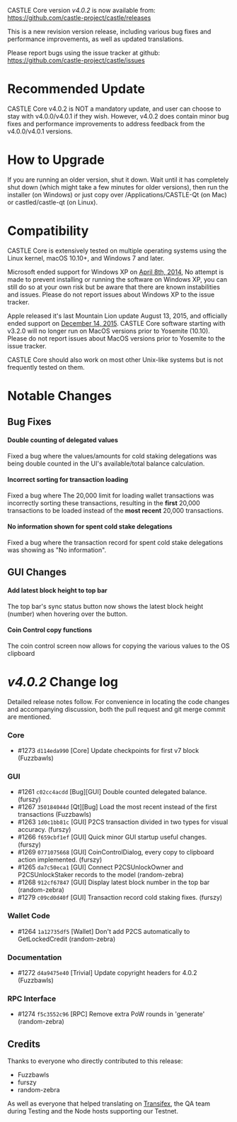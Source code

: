 CASTLE Core version *v4.0.2* is now available from:  <https://github.com/castle-project/castle/releases>

This is a new revision version release, including various bug fixes and performance improvements, as well as updated translations.

Please report bugs using the issue tracker at github: <https://github.com/castle-project/castle/issues>


Recommended Update
==============

CASTLE Core v4.0.2 is NOT a mandatory update, and user can choose to stay with v4.0.0/v4.0.1 if they wish. However, v4.0.2 does contain minor bug fixes and performance improvements to address feedback from the v4.0.0/v4.0.1 versions.

How to Upgrade
==============

If you are running an older version, shut it down. Wait until it has completely shut down (which might take a few minutes for older versions), then run the installer (on Windows) or just copy over /Applications/CASTLE-Qt (on Mac) or castled/castle-qt (on Linux).


Compatibility
==============

CASTLE Core is extensively tested on multiple operating systems using the Linux kernel, macOS 10.10+, and Windows 7 and later.

Microsoft ended support for Windows XP on [April 8th, 2014](https://www.microsoft.com/en-us/WindowsForBusiness/end-of-xp-support), No attempt is made to prevent installing or running the software on Windows XP, you can still do so at your own risk but be aware that there are known instabilities and issues. Please do not report issues about Windows XP to the issue tracker.

Apple released it's last Mountain Lion update August 13, 2015, and officially ended support on [December 14, 2015](http://news.fnal.gov/2015/10/mac-os-x-mountain-lion-10-8-end-of-life-december-14/). CASTLE Core software starting with v3.2.0 will no longer run on MacOS versions prior to Yosemite (10.10). Please do not report issues about MacOS versions prior to Yosemite to the issue tracker.

CASTLE Core should also work on most other Unix-like systems but is not frequently tested on them.


Notable Changes
==============

Bug Fixes
--------------

#### Double counting of delegated values

Fixed a bug where the values/amounts for cold staking delegations was being double counted in the UI's available/total balance calculation.

#### Incorrect sorting for transaction loading

Fixed a bug where The 20,000 limit for loading wallet transactions was incorrectly sorting these transactions, resulting in the **first** 20,000 transactions to be loaded instead of the **most recent** 20,000 transactions.

#### No information shown for spent cold stake delegations

Fixed a bug where the transaction record for spent cold stake delegations was showing as "No information".

GUI Changes
--------------

#### Add latest block height to top bar

The top bar's sync status button now shows the latest block height (number) when hovering over the button.

#### Coin Control copy functions

The coin control screen now allows for copying the various values to the OS clipboard

*v4.0.2* Change log
==============

Detailed release notes follow. For convenience in locating the code changes and accompanying discussion, both the pull request and git merge commit are mentioned.

### Core
- #1273 `d114eda990` [Core] Update checkpoints for first v7 block (Fuzzbawls)

### GUI
- #1261 `c02cc4acdd` [Bug][GUI] Double counted delegated balance. (furszy)
- #1267 `350184044d` [Qt][Bug] Load the most recent instead of the first transactions (Fuzzbawls)
- #1263 `1d0c1bb81c` [GUI] P2CS transaction divided in two types for visual accuracy. (furszy)
- #1266 `f659cbf1ef` [GUI] Quick minor GUI startup useful changes. (furszy)
- #1269 `0771075668` [GUI] CoinControlDialog, every copy to clipboard action implemented. (furszy)
- #1265 `da7c50eca1` [GUI] Connect P2CSUnlockOwner and P2CSUnlockStaker records to the model (random-zebra)
- #1268 `912cf67847` [GUI] Display latest block number in the top bar (random-zebra)
- #1279 `c09cd0d40f` [GUI] Transaction record cold staking fixes. (furszy)

### Wallet Code
- #1264 `1a12735df5` [Wallet] Don't add P2CS automatically to GetLockedCredit (random-zebra)

### Documentation
- #1272 `d4a9475e40` [Trivial] Update copyright headers for 4.0.2 (Fuzzbawls)

### RPC Interface
- #1274 `f5c3552c96` [RPC] Remove extra PoW rounds in 'generate' (random-zebra)

## Credits

Thanks to everyone who directly contributed to this release:
- Fuzzbawls
- furszy
- random-zebra

As well as everyone that helped translating on [Transifex](https://www.transifex.com/projects/p/castle-project-translations/), the QA team during Testing and the Node hosts supporting our Testnet.

